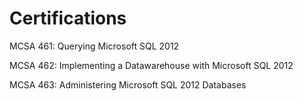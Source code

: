 # Certifications

MCSA 461:
Querying Microsoft SQL 2012

MCSA 462:
Implementing a Datawarehouse with Microsoft SQL 2012

MCSA 463:
Administering  Microsoft SQL 2012 Databases
